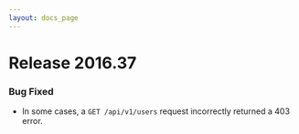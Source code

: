 ```yaml
---
layout: docs_page
---
```


# Release 2016.37

### Bug Fixed

* In some cases, a `GET /api/v1/users` request incorrectly returned a 403 error. <!-- OKTA-75861 -->

